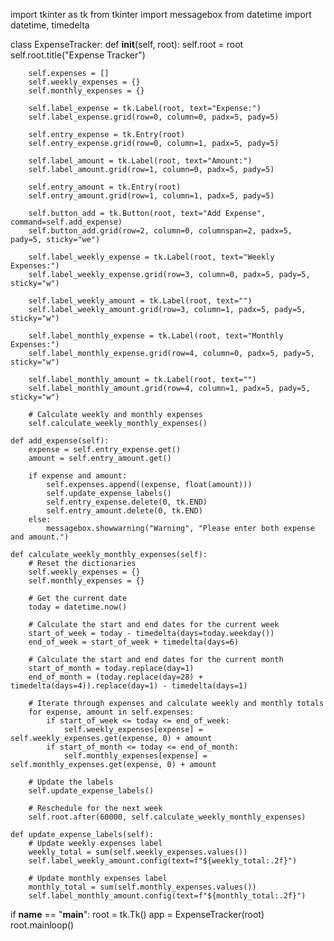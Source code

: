 import tkinter as tk
from tkinter import messagebox
from datetime import datetime, timedelta

class ExpenseTracker:
    def __init__(self, root):
        self.root = root
        self.root.title("Expense Tracker")

        self.expenses = []
        self.weekly_expenses = {}
        self.monthly_expenses = {}

        self.label_expense = tk.Label(root, text="Expense:")
        self.label_expense.grid(row=0, column=0, padx=5, pady=5)

        self.entry_expense = tk.Entry(root)
        self.entry_expense.grid(row=0, column=1, padx=5, pady=5)

        self.label_amount = tk.Label(root, text="Amount:")
        self.label_amount.grid(row=1, column=0, padx=5, pady=5)

        self.entry_amount = tk.Entry(root)
        self.entry_amount.grid(row=1, column=1, padx=5, pady=5)

        self.button_add = tk.Button(root, text="Add Expense", command=self.add_expense)
        self.button_add.grid(row=2, column=0, columnspan=2, padx=5, pady=5, sticky="we")

        self.label_weekly_expense = tk.Label(root, text="Weekly Expenses:")
        self.label_weekly_expense.grid(row=3, column=0, padx=5, pady=5, sticky="w")

        self.label_weekly_amount = tk.Label(root, text="")
        self.label_weekly_amount.grid(row=3, column=1, padx=5, pady=5, sticky="w")

        self.label_monthly_expense = tk.Label(root, text="Monthly Expenses:")
        self.label_monthly_expense.grid(row=4, column=0, padx=5, pady=5, sticky="w")

        self.label_monthly_amount = tk.Label(root, text="")
        self.label_monthly_amount.grid(row=4, column=1, padx=5, pady=5, sticky="w")

        # Calculate weekly and monthly expenses
        self.calculate_weekly_monthly_expenses()

    def add_expense(self):
        expense = self.entry_expense.get()
        amount = self.entry_amount.get()

        if expense and amount:
            self.expenses.append((expense, float(amount)))
            self.update_expense_labels()
            self.entry_expense.delete(0, tk.END)
            self.entry_amount.delete(0, tk.END)
        else:
            messagebox.showwarning("Warning", "Please enter both expense and amount.")

    def calculate_weekly_monthly_expenses(self):
        # Reset the dictionaries
        self.weekly_expenses = {}
        self.monthly_expenses = {}

        # Get the current date
        today = datetime.now()

        # Calculate the start and end dates for the current week
        start_of_week = today - timedelta(days=today.weekday())
        end_of_week = start_of_week + timedelta(days=6)

        # Calculate the start and end dates for the current month
        start_of_month = today.replace(day=1)
        end_of_month = (today.replace(day=28) + timedelta(days=4)).replace(day=1) - timedelta(days=1)

        # Iterate through expenses and calculate weekly and monthly totals
        for expense, amount in self.expenses:
            if start_of_week <= today <= end_of_week:
                self.weekly_expenses[expense] = self.weekly_expenses.get(expense, 0) + amount
            if start_of_month <= today <= end_of_month:
                self.monthly_expenses[expense] = self.monthly_expenses.get(expense, 0) + amount

        # Update the labels
        self.update_expense_labels()

        # Reschedule for the next week
        self.root.after(60000, self.calculate_weekly_monthly_expenses)

    def update_expense_labels(self):
        # Update weekly expenses label
        weekly_total = sum(self.weekly_expenses.values())
        self.label_weekly_amount.config(text=f"${weekly_total:.2f}")

        # Update monthly expenses label
        monthly_total = sum(self.monthly_expenses.values())
        self.label_monthly_amount.config(text=f"${monthly_total:.2f}")


if __name__ == "__main__":
    root = tk.Tk()
    app = ExpenseTracker(root)
    root.mainloop()
